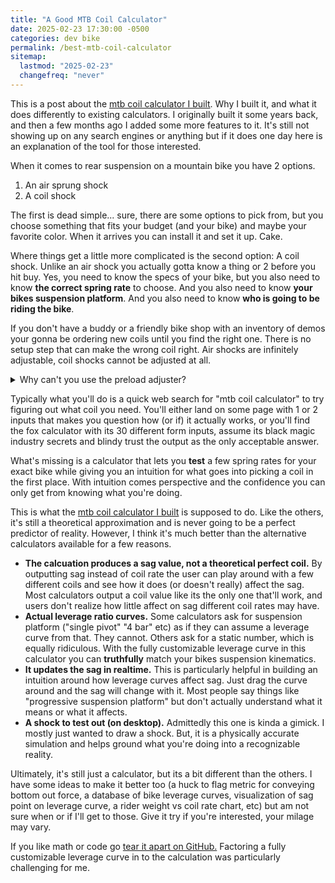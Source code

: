 ```yaml
---
title: "A Good MTB Coil Calculator"
date: 2025-02-23 17:30:00 -0500
categories: dev bike
permalink: /best-mtb-coil-calculator
sitemap:
  lastmod: "2025-02-23"
  changefreq: "never"
---
```


This is a post about the [mtb coil calculator I
built](https://ryanberliner.com/coil-calculator/). Why I built it, and what it
does differently to existing calculators. I originally built it some years
back, and then a few months ago I added some more features to it. It's still
not showing up on any search engines or anything but if it does one day here is
an explanation of the tool for those interested.

When it comes to rear suspension on a mountain bike you have 2 options.

1. An air sprung shock
2. A coil shock

The first is dead simple... sure, there are some options to pick from, but you
choose something that fits your budget (and your bike) and maybe your favorite
color. When it arrives you can install it and set it up. Cake.

Where things get a little more complicated is the second option: A coil shock.
Unlike an air shock you actually gotta know a thing or 2 before you hit buy.
Yes, you need to know the specs of your bike, but you also need to know **the
correct spring rate** to choose. And you also need to know **your bikes
suspension platform**. And you also need to know **who is going to be riding
the bike**.

If you don't have a buddy or a friendly bike shop with an inventory of demos
your gonna be ordering new coils until you find the right one. There is no
setup step that can make the wrong coil right. Air shocks are infinitely
adjustable, coil shocks cannot be adjusted at all.

<details>
<summary>Why can't you use the preload adjuster?</summary>
<p>

Well, yeah, preload is an adjustment you can use. However, you need to
understand what preload actually does. When you add preload to your coil shock
you're increasing the <strong>initial</strong> force required to compress the
suspension. 

</p>
<p>

A coil shock with no preload is supple and responsive to miniscule amounts of
force, whereas a preloaded coil will sit you higher in the suspension with less
sensitivity. The rate, however, does not change. A coil that's heavily
preloaded out of necessity will have poor small bump compliance and will be
prone to bottom outs frequently.

</p>
<p>

<strong>A simplified example with math, ignoring leverage ratios, coil length,
weight distribution, etc.</strong> 

</p>
<p>

Lets say you you weigh 200lbs, and you've installed a 100lb/in coil
(unrealistic for many reasons, but easy math).  With no preload you sag the
suspension 2 inches. If you've only got 2 inches of suspension (lets assume you
do) then thats 100% sag. You bottom out the shock just by sitting on the damn
thing. An obvious sign you have the wrong coil.

</p>
<p>

But, you think to yourself "I'll just use that preload adjuster".  So you crank
the preload until you acheive a 25% sag. "Perfect" you think. You head out to
the driveway and do a couple bounce tests, only to realize that you still
bottom out the shock by bouncing up and down on the bike.

</p>
<p>

This is because the coil still compresses 1 inch for every 100lbs of force
added, and as a 200lb person, it is trivial to apply an additional 100lbs of
force. Meanwhile, a 50lb person, who this coil is actually intended for, would
struggle to apply 100lbs of force without hitting a big drop or doing something
extreme. You've bought a childrens coil, and there is nothing you can do about
it.

</p>
<p>

Preload should be looked at as a way to tune the ride characteristics of the
bike & shock, not to make a sag measurement acceptable. A preload adjuster will
not save you from the wrong coil.

</p>
</details>

Typically what you'll do is a quick web search for "mtb coil calculator" to try
figuring out what coil you need. You'll either land on some page with 1 or 2
inputs that makes you question how (or if) it actually works, or you'll find
the fox calculator with its 30 different form inputs, assume its black magic
industry secrets and blindy trust the output as the only acceptable answer.

What's missing is a calculator that lets you **test** a few spring rates for
your exact bike while giving you an intuition for what goes into picking a coil
in the first place. With intuition comes perspective and the confidence you can
only get from knowing what you're doing.

This is what the [mtb coil calculator I
built](https://ryanberliner.com/coil-calculator/) is supposed to do. Like the
others, it's still a theoretical approximation and is never going to be a
perfect predictor of reality. However, I think it's much better than the
alternative calculators available for a few reasons.

- **The calcuation produces a sag value, not a theoretical perfect coil.** By
  outputting sag instead of coil rate the user can play around with a few
  different coils and see how it does (or doesn't really) affect the sag.  Most
  calculators output a coil value like its the only one that'll work, and users
  don't realize how little affect on sag different coil rates may have.
- **Actual leverage ratio curves.** Some calculators ask for suspension
  platform ("single pivot" "4 bar" etc) as if they can assume a leverage curve
  from that. They cannot. Others ask for a static number, which is equally
  ridiculous. With the fully customizable leverage curve in this calculator you
  can **truthfully** match your bikes suspension kinematics.
- **It updates the sag in realtime.** This is particularly helpful in building
  an intuition around how leverage curves affect sag. Just drag the curve
  around and the sag will change with it. Most people say things like
  "progressive suspension platform" but don't actually understand what it means
  or what it affects.
- **A shock to test out (on desktop).** Admittedly this one is kinda a gimick.
  I mostly just wanted to draw a shock. But, it is a physically accurate
  simulation and helps ground what you're doing into a recognizable reality. 

Ultimately, it's still just a calculator, but its a bit different than the
others. I have some ideas to make it better too (a huck to flag metric for
conveying bottom out force, a database of bike leverage curves, visualization
of sag point on leverage curve, a rider weight vs coil rate chart, etc) but am
not sure when or if I'll get to those.  Give it try if you're interested, your
milage may vary.

If you like math or code go [tear it apart on
GitHub.](https://github.com/RyanBerliner/coil-calculator/) Factoring a fully
customizable leverage curve in to the calculation was particularly challenging
for me.
